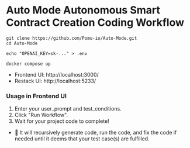 # Auto Mode Autonomous Smart Contract Creation Coding Workflow

```
git clone https://github.com/Pomu-io/Auto-Mode.git
cd Auto-Mode
```
```
echo "OPENAI_KEY=sk-..." > .env
```
```
docker compose up
```
* Frontend UI: http://localhost:3000/
* Restack UI: http://localhost:5233/

### Usage in Frontend UI
1. Enter your user_prompt and test_conditions.
2. Click "Run Workflow".
3. Wait for your project code to complete!
* 🤖 It will recursively generate code, run the code, and fix the code if needed until it deems that your test case(s) are fulfilled.
